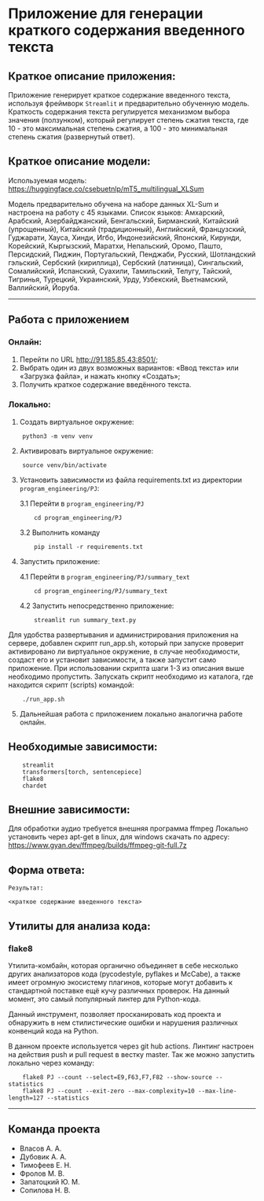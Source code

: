 # Приложение для генерации краткого содержания введенного текста

## Краткое описание приложения:

Приложение генерирует краткое содержание введенного текста, используя фреймворк `Streamlit` и
предварительно обученную модель. Краткость содержания текста регулируется механизмом выбора значения (ползунком), который регулирует степень сжатия текста, 
где 10 - это максимальная степень сжатия, а 100 - это минимальная степень сжатия (развернутый ответ).

## Краткое описание модели:

Используемая модель: https://huggingface.co/csebuetnlp/mT5_multilingual_XLSum

Модель предварительно обучена на наборе данных XL-Sum и настроена на работу с 45 языками.
Список языков:
Амхарский, Арабский, Азербайджанский, Бенгальский, Бирманский, Китайский (упрощенный), Китайский (традиционный), Английский, Французский, Гуджарати, Хауса, 
Хинди, Игбо, Индонезийский, Японский, Кирунди, Корейский, Кыргызский, Маратхи, Непальский, Оромо, Пашто, Персидский, Пиджин, Португальский, Пенджаби, Русский, 
Шотландский гэльский, Сербский (кириллица), Сербский (латиница), Сингальский, Сомалийский, Испанский, Суахили, Тамильский, Телугу, Тайский, Тигринья, Турецкий, 
Украинский, Урду, Узбекский, Вьетнамский, Валлийский, Йоруба.

---

## Работа с приложением

### **Онлайн**:

1. Перейти по URL http://91.185.85.43:8501/;
2. Выбрать один из двух возможных вариантов: «Ввод текста» или «Загрузка файла», и нажать кнопку «Создать»;
3. Получить краткое содержание введённого текста.

### **Локально**:

1. Создать виртуальное окружение:

```console
    python3 -m venv venv
```

2. Активировать виртуальное окружение:

```console
    source venv/bin/activate
```

3. Установить зависимости из файла requirements.txt из директории `program_engineering/PJ`:

    3.1 Перейти в `program_engineering/PJ`
    
    ```console
        cd program_engineering/PJ
    ```

    3.2 Выполнить команду

    ```console
        pip install -r requirements.txt
    ```

4. Запустить приложение:

    4.1 Перейти в `program_engineering/PJ/summary_text`

    ```console
        cd program_engineering/PJ/summary_text
    ```

    4.2 Запустить непосредственно приложение:

    ```console
        streamlit run summary_text.py
    ```
Для удобства развертывания и администрирования приложения на сервере, добавлен скрипт run_app.sh, который при запуске
проверит активировано ли виртуальное окружение, в случае необходимости, создаст его и установит зависимости, а также
запустит само приложение. При использовании скрипта шаги 1-3 из описания выше необходимо пропустить. Запускать скрипт
необходимо из каталога, где находится скрипт (scripts) командой:

```
    ./run_app.sh
```

5. Дальнейшая работа с приложением локально аналогична работе онлайн.

## Необходимые зависимости:

```
    streamlit
    transformers[torch, sentencepiece]
    flake8
    chardet
```

## Внешние зависимости:
Для обработки аудио требуется внешняя программа ffmpeg 
Локально установить через apt-get в linux, для windows скачать по адресу: https://www.gyan.dev/ffmpeg/builds/ffmpeg-git-full.7z 

## Форма ответа:

```
Результат:

<краткое содержание введенного текста>
```

## Утилиты для анализа кода:

### flake8

Утилита-комбайн, которая органично объединяет в себе несколько других анализаторов кода (pycodestyle, pyflakes и McCabe), а также имеет огромную экосистему плагинов, которые могут добавить к стандартной поставке ещё кучу различных проверок. На данный момент, это самый популярный линтер для Python-кода.

Данный инструмент, позволяет просканировать код проекта и обнаружить в нем стилистические ошибки и нарушения различных конвенций кода на 
Python.

В данном проекте используется через git hub actions. Линтинг настроен на действия push и pull request в вестку master. Так же можно запустить локально через команду:

```
    flake8 PJ --count --select=E9,F63,F7,F82 --show-source --statistics
    flake8 PJ --count --exit-zero --max-complexity=10 --max-line-length=127 --statistics
```

---

## Команда проекта

- Власов А. А.
- Дубовик А. А.
- Тимофеев Е. Н.
- Фролов М. В.
- Запатоцкий Ю. М.
- Сопилова Н. В.
